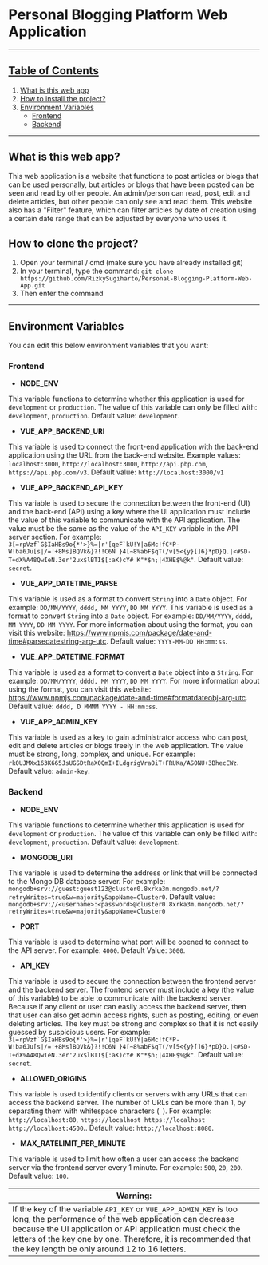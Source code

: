 # Personal Blogging Platform Web Application

---

## <u> Table of Contents </u>

1. [What is this web app](#what-is-this-web-app)
2. [How to install the project?](#how-to-clone-the-project)
3. [Environment Variables](#environment-variables)
    - [Frontend](#frontend)
    - [Backend](#backend)

---

## What is this web app?

This web application is a website that functions to post articles or blogs that can be used personally, but articles or blogs that have been posted can be seen and read by other people. An admin/person can read, post, edit and delete articles, but other people can only see and read them. This website also has a "Filter" feature, which can filter articles by date of creation using a certain date range that can be adjusted by everyone who uses it.

## How to clone the project?

1. Open your terminal / cmd (make sure you have already installed git)
2. In your terminal, type the command: `git clone https://github.com/RizkySugiharto/Personal-Blogging-Platform-Web-App.git`
3. Then enter the command

---

## Environment Variables

You can edit this below environment variables that you want:

### Frontend

- **NODE_ENV**

This variable functions to determine whether this application is used for `development` or `production`. The value of this variable can only be filled with: `development`, `production`. Default value: `development`.

- **VUE_APP_BACKEND_URI**

This variable is used to connect the front-end application with the back-end application using the URL from the back-end website. Example values: `localhost:3000`, `http://localhost:3000`, `http://api.pbp.com`, `https://api.pbp.com/v3`. Default value: `http://localhost:3000/v1`

- **VUE_APP_BACKEND_API_KEY**

This variable is used to secure the connection between the front-end (UI) and the back-end (API) using a key where the UI application must include the value of this variable to communicate with the API application. The value must be the same as the value of the `API_KEY` variable in the API server section. For example: ```3[=rpVzf`G$IaHBs9o{*'>}%=|r'[qeF`kU!Y|a6Mc!fC*P-W!ba6Ju[s|/=!+8Ms]BQVk&}?!!C6N }4[~8%abF$qT(/v[5<{y}[]6}*pD}Q.|<#SD-T+dX%A48QwIeN.3er'2ux$lBTI$[:aK)cY# K"*$n;|4XHE$%@k"```. Default value: `secret`.

- **VUE_APP_DATETIME_PARSE**

This variable is used as a format to convert `String` into a `Date` object. For example: `DD/MM/YYYY`, `dddd, MM YYYY`, `DD MM YYYY`. This variable is used as a format to convert `String` into a `Date` object. For example: `DD/MM/YYYY`, `dddd, MM YYYY`, `DD MM YYYY`. For more information about using the format, you can visit this website: <https://www.npmjs.com/package/date-and-time#parsedatestring-arg-utc>. Default value: `YYYY-MM-DD HH:mm:ss`.

- **VUE_APP_DATETIME_FORMAT**

This variable is used as a format to convert a `Date` object into a `String`. For example: `DD/MM/YYYY`, `dddd, MM YYYY`, `DD MM YYYY`. For more information about using the format, you can visit this website: <https://www.npmjs.com/package/date-and-time#formatdateobj-arg-utc>. Default value: `dddd, D MMMM YYYY - HH:mm:ss`.

- **VUE_APP_ADMIN_KEY**

This variable is used as a key to gain administrator access who can post, edit and delete articles or blogs freely in the web application. The value must be strong, long, complex, and unique. For example: `rk0UJMXx163K665JsUGSDtRaX0QmI+ILdgrigVraOiT+FRUKa/ASONU+3BhecEWz`. Default value: `admin-key`.

### Backend

- **NODE_ENV**

This variable functions to determine whether this application is used for `development` or `production`. The value of this variable can only be filled with: `development`, `production`. Default value: `development`.

- **MONGODB_URI**

This variable is used to determine the address or link that will be connected to the Mongo DB database server. For example: `mongodb+srv://guest:guest123@cluster0.8xrka3m.mongodb.net/?retryWrites=true&w=majority&appName=Cluster0`. Default value: `mongodb+srv://<username>:<password>@cluster0.8xrka3m.mongodb.net/?retryWrites=true&w=majority&appName=Cluster0`

- **PORT**

This variable is used to determine what port will be opened to connect to the API server. For example: `4000`. Default Value: `3000`.

- **API_KEY**

This variable is used to secure the connection between the frontend server and the backend server. The frontend server must include a key (the value of this variable) to be able to communicate with the backend server. Because if any client or user can easily access the backend server, then that user can also get admin access rights, such as posting, editing, or even deleting articles. The key must be strong and complex so that it is not easily guessed by suspicious users. For example: ```3[=rpVzf`G$IaHBs9o{*'>}%=|r'[qeF`kU!Y|a6Mc!fC*P-W!ba6Ju[s|/=!+8Ms]BQVk&}?!!C6N }4[~8%abF$qT(/v[5<{y}[]6}*pD}Q.|<#SD-T+dX%A48QwIeN.3er'2ux$lBTI$[:aK)cY# K"*$n;|4XHE$%@k"```. Default value: `secret`.

- **ALLOWED_ORIGINS**

This variable is used to identify clients or servers with any URLs that can access the backend server. The number of URLs can be more than 1, by separating them with whitespace characters (` `). For example: `http://localhost:80`, `https://localhost https://localhost http://localhost:4500`.. Default value: `http://localhost:8080`.

- **MAX_RATELIMIT_PER_MINUTE**

This variable is used to limit how often a user can access the backend server via the frontend server every 1 minute. For example: `500`, `20`, `200`. Default value: `100`.

| Warning: |
| -------- |
| If the key of the variable `API_KEY` or `VUE_APP_ADMIN_KEY` is too long, the performance of the web application can decrease because the UI application or API application must check the letters of the key one by one. Therefore, it is recommended that the key length be only around 12 to 16 letters. |
